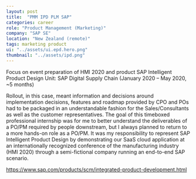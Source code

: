 ```yaml
---
layout: post
title:  "PMM IPD PLM SAP"
categories: career
role: "Product Management (Marketing)"
company: "SAP SE"
location: "New Zealand (remote)"
tags: marketing product
ui: "../assets/ui.epd.hero.png"
thumbnail: "../assets/ipd.png"
---
```


Focus on event preparation of HMI 2020 and product SAP Intelligent Product Design
Unit: SAP Digital Supply Chain (January 2020 – May 2020, ~5 months)
<!--more-->

Rollout, in this case, meant information and decisions around implementation decisions, features and roadmap provided by CPO and POs had to be packaged in an understandable fashion for the Sales/Consultants as well as the customer representatives. The goal of this timeboxed professional internship was for me to better understand the deliverables of a PO/PM required by people downstream, but I always planned to return to a more hands-on role as a PO/PM. 
It was my responsibility to represent SAP Intelligent Product Design by demonstrating our SaaS cloud application at an internationally recognized conference of the manufacturing industry (HMI 2020) through a semi-fictional company running an end-to-end SAP scenario.

https://www.sap.com/products/scm/integrated-product-development.html 
